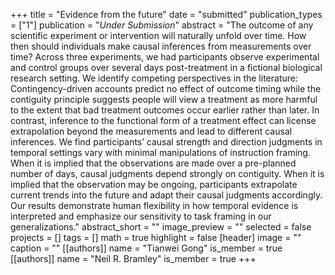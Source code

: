 +++
title = "Evidence from the future"
date = "submitted"
publication_types = ["1"]
publication = "_Under Submission_"
abstract = "The outcome of any scientific experiment or intervention will naturally unfold over time. How then should individuals make causal inferences from measurements over time? Across three experiments, we had participants observe experimental and control groups over several days post-treatment in a fictional biological research setting. We identify competing perspectives in the literature: Contingency-driven accounts predict no effect of outcome timing while the contiguity principle suggests people will view a treatment as more harmful to the extent that bad treatment outcomes occur earlier rather than later. In contrast, inference to the functional form of a treatment effect can license extrapolation beyond the measurements and lead to different causal inferences. We find participants’ causal strength and direction judgments in temporal settings vary with minimal manipulations of instruction framing. When it is implied that the observations are made over a pre-planned number of days, causal judgments depend strongly on contiguity. When it is implied that the observation may be ongoing, participants extrapolate current trends into the future and adapt their causal judgments accordingly. Our results demonstrate human flexibility in how temporal evidence is interpreted and emphasize our sensitivity to task framing in our generalizations."
abstract_short = ""
image_preview = ""
selected = false
projects = []
tags = []
math = true
highlight = false
[header]
image = ""
caption = ""
[[authors]]
	name = "Tianwei Gong"
	is_member = true
[[authors]]
	name = "Neil R. Bramley"
	is_member = true
+++
